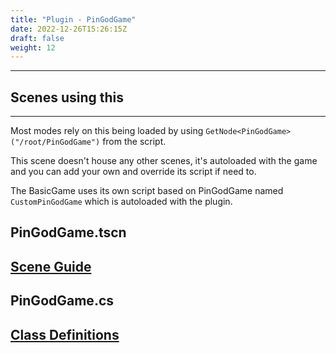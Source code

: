```yaml
---
title: "Plugin - PinGodGame"
date: 2022-12-26T15:26:15Z
draft: false
weight: 12
---
```

---
## Scenes using this
---

Most modes rely on this being loaded by using `GetNode<PinGodGame>("/root/PinGodGame")` from the script.

This scene doesn't house any other scenes, it's autoloaded with the game and you can add your own and override its script if need to.

The BasicGame uses its own script based on PinGodGame named `CustomPinGodGame` which is autoloaded with the plugin.

## PinGodGame.tscn

## [Scene Guide](./pingodgame.tscn)

## PinGodGame.cs

## [Class Definitions](/pingod-addons/html/classPinGodGame.html)